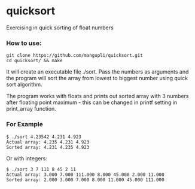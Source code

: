 # quicksort
Exercising in quick sorting of float numbers

### How to use:

```
git clone https://github.com/mangupli/quicksort.git
cd quicksort/ && make
```
It will create an executable file ./sort. Pass the numbers as arguments and the program will sort the array from lowest to biggest number using quick sort algorithm.

The program works with floats and prints out sorted array with 3 numbers after floating point maximum - this can be changed in printf setting in print_array function.

### For Example
```
$ ./sort 4.23542 4.231 4.923
Actual array: 4.235 4.231 4.923 
Sorted array: 4.231 4.235 4.923 
```
Or with integers:
```
$ ./sort 3 7 111 8 45 2 11
Actual array: 3.000 7.000 111.000 8.000 45.000 2.000 11.000
Sorted array: 2.000 3.000 7.000 8.000 11.000 45.000 111.000
```
